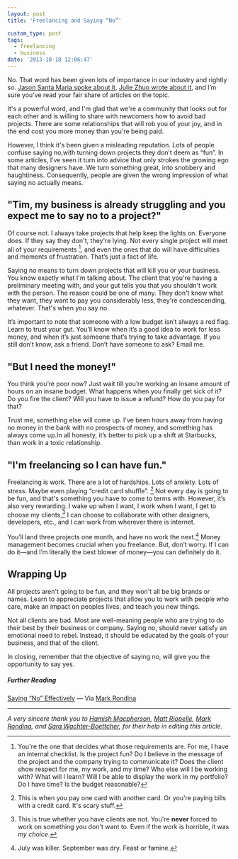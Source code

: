```yaml
---
layout: post
title: 'Freelancing and Saying “No”'

custom_type: post
tags:
  - freelancing
  - business
date: '2013-10-18 12:06:47'
---
```

No. That word has been given lots of importance in our industry and rightly so. [Jason Santa Maria spoke about it](http://vimeo.com/53155584), [Julie Zhuo wrote about it](https://medium.com/the-year-of-the-looking-glass/23ad80bdfbc), and I’m sure you’ve read your fair share of articles on the topic.

It's a powerful word, and I'm glad that we're a community that looks out for each other and is willing to share with newcomers how to avoid bad projects. There are some relationships that will rob you of your joy, and in the end cost you more money than you're being paid.

However, I think it's been given a misleading reputation. Lots of people confuse saying no,with turning down projects they don’t deem as “fun”. In some articles, I’ve seen it turn into advice that only strokes the growing ego that many designers have. We turn something great, into snobbery and haughtiness. Consequently, people are given the wrong impression of what saying no actually means.

## "Tim, my business is already struggling and you expect me to say no to a project?"

Of course not. I always take projects that help keep the lights on. Everyone does. If they say they don't, they're lying. Not every single project will meet all of your requirements [^1], and even the ones that do will have difficulties and moments of frustration. That’s just a fact of life.

Saying no means to turn down projects that will kill you or your business. You know exactly what I'm talking about. The client that you're having a preliminary meeting with, and your gut tells you that you shouldn't work with the person. The reason could be one of many. They don't know what they want, they want to pay you considerably less, they're condescending, whatever. That's when you say no.

It’s important to note that someone with a low budget isn’t always a red flag. Learn to trust your gut. You’ll know when it’s a good idea to work for less money, and when it’s just someone that’s trying to take advantage. If you still don’t know, ask a friend. Don’t have someone to ask? Email me.

## "But I need the money!"

You think you’re poor now? Just wait till you’re working an insane amount of hours on an insane budget. What happens when you finally get sick of it? Do you fire the client? Will you have to issue a refund? How do you pay for that?

Trust me, something else will come up. I've been hours away from having no money in the bank with no prospects of money, and something has always come up.In all honesty, it’s better to pick up a shift at Starbucks, than work in a toxic relationship.

## "I'm freelancing so I can have fun."

Freelancing is work. There are a lot of hardships. Lots of anxiety. Lots of stress. Maybe even playing “credit card shuffle”. [^2] Not every day is going to be fun, and that's something you have to come to terms with. However, it’s also very rewarding. I wake up when I want, I work when I want, I get to choose my clients,[^3] I can choose to collaborate with other designers, developers, etc., and I can work from wherever there is internet.

You’ll land three projects one month, and have no work the next.[^4] Money management becomes crucial when you freelance. But, don’t worry. If I can do it—and I’m literally the best blower of money—you can definitely do it.

## Wrapping Up

All projects aren't going to be fun, and they won't all be big brands or names. Learn to appreciate projects that allow you to work with people who care, make an impact on peoples lives, and teach you new things.

Not all clients are bad. Most are well-meaning people who are trying to do their best by their business or company. Saying no, should never satisfy an emotional need to rebel. Instead, it should be educated by the goals of your business, and that of the client.

In closing, remember that the objective of saying no, will give you the opportunity to say yes.

##### Further Reading
[Saying “No” Effectively](http://www.franklincovey.com/blog/effectively.html) — Via [Mark Rondina](http://www.markrondina.com/)

---

*A very sincere thank you to [Hamish Macpherson](https://twitter.com/hamstu), [Matt Riopelle](https://twitter.com/mattriopelle), [Mark Rondina](https://twitter.com/mrondina), and [Sara Wachter-Boettcher](https://twitter.com/sara_ann_marie), for their help in editing this article.*

[^1]: You're the one that decides what those requirements are. For me, I have an internal checklist. Is the project fun? Do I believe in the message of the project and the company trying to communicate it? Does the client show respect for me, my work, and my time? Who else will I be working with? What will I learn? Will I be able to display the work in my portfolio? Do I have time? Is the budget reasonable?

[^2]: This is when you pay one card with another card. Or you're paying bills with a credit card. It's scary stuff.

[^3]: This is true whether you have clients are not. You're **never** forced to work on something you don't want to. Even if the work is horrible, it was *my choice*.

[^4]: July was killer. September was dry. Feast or famine.
